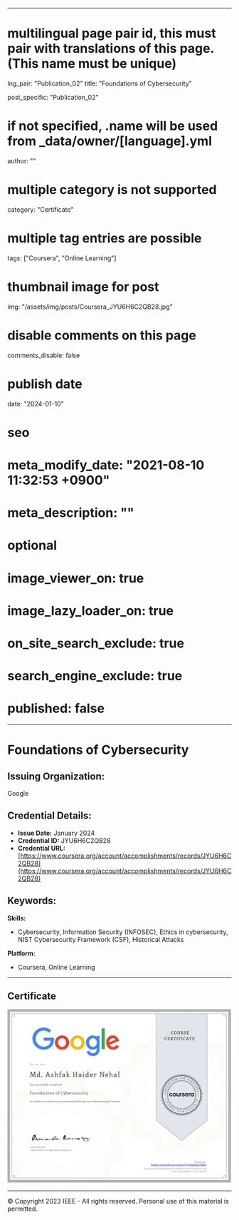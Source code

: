 
---
# multilingual page pair id, this must pair with translations of this page. (This name must be unique)
lng_pair: "Publication_02"
title: "Foundations of Cybersecurity"

post_specific: "Publication_02"
# if not specified, .name will be used from _data/owner/[language].yml
author: ""
# multiple category is not supported
category: "Certificate"
# multiple tag entries are possible
tags: ["Coursera", "Online Learning"]
# thumbnail image for post
img: "/assets/img/posts/Coursera_JYU6H6C2QB28.jpg"
# disable comments on this page
comments_disable: false

# publish date
date: "2024-01-10"

# seo
# meta_modify_date: "2021-08-10 11:32:53 +0900"
# meta_description: ""

# optional
# image_viewer_on: true
# image_lazy_loader_on: true
# on_site_search_exclude: true
# search_engine_exclude: true
# published: false
---

# Foundations of Cybersecurity

## Issuing Organization:
Google

## Credential Details:
- **Issue Date:** January 2024
- **Credential ID:** JYU6H6C2QB28
- **Credential URL:** [https://www.coursera.org/account/accomplishments/records/JYU6H6C2QB28](https://www.coursera.org/account/accomplishments/records/JYU6H6C2QB28)

## Keywords:
**Skills:**
- Cybersecurity, Information Security (INFOSEC), Ethics in cybersecurity, NIST Cybersecurity Framework (CSF), Historical Attacks

**Platform:**
- Coursera, Online Learning

---

## Certificate
![Certificate](/assets/img/posts/Coursera_JYU6H6C2QB28.jpg)

---

© Copyright 2023 IEEE - All rights reserved. 
Personal use of this material is permitted. 

